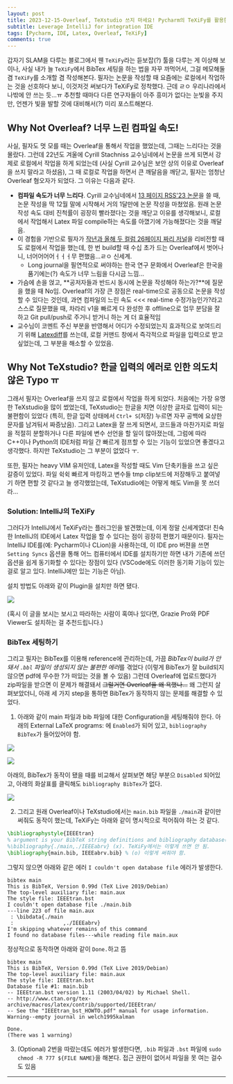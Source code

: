 ```yaml
---
layout: post
title: 2023-12-15-Overleaf, TeXstudio 쓰지 마세요! Pycharm의 TeXiFy를 활용한 효율적인 LaTex 작성
subtitle: Leverage IntelliJ for integration IDE
tags: [Pycharm, IDE, Latex, Overleaf, TeXiFy]
comments: true
---
```


갑자기 SLAM을 다루는 블로그에서 웬 `TeXiFy`라는 듣보잡(?) 툴을 다루는 게 이상해 보이나, 
사실 내가 늘 `TeXiFy`에서 BibTex 세팅을 하는 법을 자꾸 까먹어서, 그걸 메모해둘 겸 `TeXiFy`를 소개할 겸 작성해본다.
필자는 논문을 작성할 때 요즘에는 로컬에서 작업하는 것을 선호하다 보니, 이것저것 써보다가 TeXiFy로 정착했다.
근데 ㄹㅇ 우리나라에서 나밖에 안 쓰는 듯...ㅠ 추천할 때마다 다른 연구자들이 아주 흥미가 없다는 눈빛을 주지만, 언젠가 빛을 발할 것에 대비해서(?) 미리 포스트해본다.


## Why Not Overleaf? 너무 느린 컴파일 속도!

사실, 필자도 멋 모를 때는 Overleaf을 통해서 작업을 했었는데, 그때는 느리다는 것을 몰랐다.
그런데 22년도 겨울에 Cyrill Stachniss 교수님네에서 논문을 쓰게 되면서 강제로 로컬에서 작업을 하게 되었는데 (사실 Cyrill 교수님은 보안 상의 이유로 Overleaf을 쓰지 말라고 하셨음),
그 때 로컬로 작업을 하면서 큰 깨달음을 깨닫고, 필자는 엄청난 Overleaf 혐오자가 되었다. 그 이유는 다음과 같다.

- **컴파일 속도가 너무 느리다**. Cyrill 교수님네에서 [13 페이지 RSS'23 논문](https://www.ipb.uni-bonn.de/wp-content/papercite-data/pdf/lim2023rss.pdf)을 쓸 때, 논문 작성을 딱 12월 말에 시작해서 거의 1달만에 논문 작성을 마쳤었음. 원래 논문 작성 속도 대비 진척률이 굉장히 빨라졌다는 것을 깨닫고 이유를 생각해보니, 로컬에서 작업해서 Latex 파일 compile하는 속도를 아꼈기에 가능해졌다는 것을 깨달음.
- 이 경험을 기반으로 필자가 [작년과 올해 두 컬럼 26페이지 짜리 저널](https://journals.sagepub.com/doi/full/10.1177/02783649231207654)을 리비전할 때도 로컬에서 작업을 했는데,  한 번 build할 때 수십 초가 드는 Overleaf에서 벗어나니, 너어어어어ㅓㅓㅓ무 편했음...ㄹㅇ 신세계. 
  - Long journal을 필연적으로 써야하는 한국 연구 문화에서 Overleaf은 한국을 품기에는(?) 속도가 너무 느림을 다시금 느낌...  
- 가슴에 손을 얹고, **공저자들과 반드시 동시에 논문을 작성해야 하는가?**에 질문을 했을 때 No임. Overleaf의 가장 큰 장점은 real-time으로 공동으로 논문을 작성할 수 있다는 것인데, 과연 컴파일의 느린 속도 <<< real-time 수정가능인가?라고 스스로 질문했을 때, 차라리 v1을 빠르게 다 완성한 후 offline으로 업무 분담을 잘 하고 Git pull/push로 주거니 받거니 하는 게 더 효율적임
- 교수님이 코멘트 주신 부분을 반영해서 어디가 수정되었는지 효과적으로 보여드리기 위해 [Latexdiff](https://limhyungtae.github.io/2022-10-19-%EB%8C%80%ED%95%99%EC%9B%90%EC%83%9D%EC%9D%84-%EC%9C%84%ED%95%9C-latexdiff%EC%99%80-latexpand%EB%A5%BC-%ED%99%9C%EC%9A%A9%ED%95%9C-%EB%85%BC%EB%AC%B8-%EA%B2%80%ED%86%A0/_)를 쓰는데, 로컬 커맨드 창에서 즉각적으로 파일을 입력으로 받고 싶었는데, 그 부분을 해소할 수 있었음.  

## Why Not TeXstudio? 한글 입력의 에러로 인한 의도치 않은 Typo ㅠ

그래서 필자는 Overleaf을 쓰지 않고 로컬에서 작업을 하게 되었다. 처음에는 가장 유명한 TeXstudio을 많이 썼었는데, TeXstudio는 한글을 치면 이상한 글자로 입력이 되는 불편함이 있었다 (특히, 한글 입력 상태에서 `Ctrl+ S`(저장) 누르면 자꾸 공백에 요상한 문자를 남겨둬서 짜증났음).
그리고 Latex을 잘 쓰게 되면서, 코드들과 마찬가지로 파일을 적절히 분할하거나 다른 파일에 변수 선언을 할 일이 많아졌는데, 그럼에 따라 C++이나 Python의 IDE처럼 파일 간 빠르게 점프할 수 있는 기능이 있었으면 좋겠다고 생각했다. 하지만 TeXstudio는 그 부분이 없었다 ㅜ.

또한, 필자는 heavy VIM 유저인데, Latex을 작성할 때도 Vim 단축키들을 쓰고 싶은 갈증이 있었다. 
파일 쉭쉭 빠르게 마킹하고 변수들 tmp clip보드에 저장해두고 붙여넣기 하면 편할 것 같다고 늘 생각했었는데, TeXstudio에는 어떻게 해도 Vim을 못 쓰더라...


### Solution: IntelliJ의 TeXiFy

그러다가 IntelliJ에서 TeXiFy라는 플러그인을 발견했는데, 이게 정말 신세계였다! 친숙한 IntelliJ의 IDE에서 Latex 작업을 할 수 있다는 점이 굉장히 편했기 때문이다. 
필자는 IntelliJ IDE를(예: Pycharm이나 CLion)을 사용하는데, 이 IDE pro 버젼을 쓰면 `Setting Syncs` 옵션을 통해 어느 컴퓨터에서 IDE를 설치하기만 하면 내가 기존에 쓰던 옵션을 쉽게 동기화할 수 있다는 장점이 있다 (VSCode에도 이러한 동기화 기능이 있는걸로 알고 있다. IntelliJ에만 있는 기능은 아님).

설치 방법도 아래와 같이 Plugin을 설치만 하면 됐다.

![](/img/texify_how_to_install.png)

(혹시 이 글을 보시는 보시고 따라하는 사람이 혹여나 있다면, Grazie Pro와 PDF Viewer도 설치하는 걸 추천드립니다.)

### BibTex 세팅하기

그리고 필자는 BibTex를 이용해 reference에 관리하는데, 가끔 *BibTex이 build가 안 돼서 `.bbl` 파일이 생성되지 않는 불편한 에러*를 겪었다 (이렇게 BibTex가 잘 build되지 않으면 pdf에 무수한 ?가 떠있는 것을 볼 수 있음) 
그런데 Overleaf에 업로드했다가 zip파일을 받으면 이 문제가 해결돼서 ~~그럴거면 Overleaf을 왜 욕했나...~~ 왜 그런지 살펴보았더니, 아래 세 가지 step을 통하면 BibTex가 동작하지 않는 문제를 해결할 수 있었다.

1. 아래와 같이 main 파일과 bib 파일에 대한 Configuration을 세팅해줘야 한다.
아래의 External LaTeX programs: 에 `Enabled`가 되어 있고, `bibliography BibTex`가 들어있어야 함.

![](/img/texify_working.png)

![](/img/texify_working_bib.png)

아래의, BibTex가 동작이 됐을 때를 비교해서 살펴보면 해당 부분으 `Disabled` 되어있고, 아래의 화살표를 클릭해도 `bibliography BibTex`가 없다.

![](/img/texify_not_working.png)


2. 그리고 원래 Overleaf이나 TeXstudio에서는 `main.bib` 파일을 `./main`과 같이만 써줘도 동작이 했는데, TeXiFy는 아래와 같이 명시적으로 적어줘야 하는 것 같다.


```latex
\bibliographystyle{IEEEtran}
% argument is your BibTeX string definitions and bibliography database(s)
%\bibliography{./main,./IEEEabrv} (x). TeXiFy에서는 이렇게 쓰면 안 됨.
\bibliography{main.bib, IEEEabrv.bib} % (o) 이렇게 써줘야 함.
```

그렇지 않으면 아래와 같은 에러 `I couldn't open database file` 에러가 발생한다.

```commandline
bibtex main
This is BibTeX, Version 0.99d (TeX Live 2019/Debian)
The top-level auxiliary file: main.aux
The style file: IEEEtran.bst
I couldn't open database file ./main.bib
---line 223 of file main.aux
 : \bibdata{./main
 :                ,./IEEEabrv}
I'm skipping whatever remains of this command
I found no database files---while reading file main.aux
```

정상적으로 동작하면 아래와 같이 `Done.`하고 뜸

```commandline
bibtex main
This is BibTeX, Version 0.99d (TeX Live 2019/Debian)
The top-level auxiliary file: main.aux
The style file: IEEEtran.bst
Database file #1: main.bib
-- IEEEtran.bst version 1.11 (2003/04/02) by Michael Shell.
-- http://www.ctan.org/tex-archive/macros/latex/contrib/supported/IEEEtran/
-- See the "IEEEtran_bst_HOWTO.pdf" manual for usage information.
Warning--empty journal in welch1995kalman

Done.
(There was 1 warning)
```

3. (Optional) 2번을 따랐는데도 에러가 발생한다면, `.bib` 파일과 `.bst` 파일에 `sudo chmod -R 777 ${FILE NAME}`을 해본다. 접근 권한이 없어서 파일을 못 여는 걸수도 있음

---
